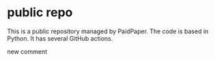 # public repo

This is a public repository managed by PaidPaper. The code is based in Python. It has several GitHub actions.

new comment

